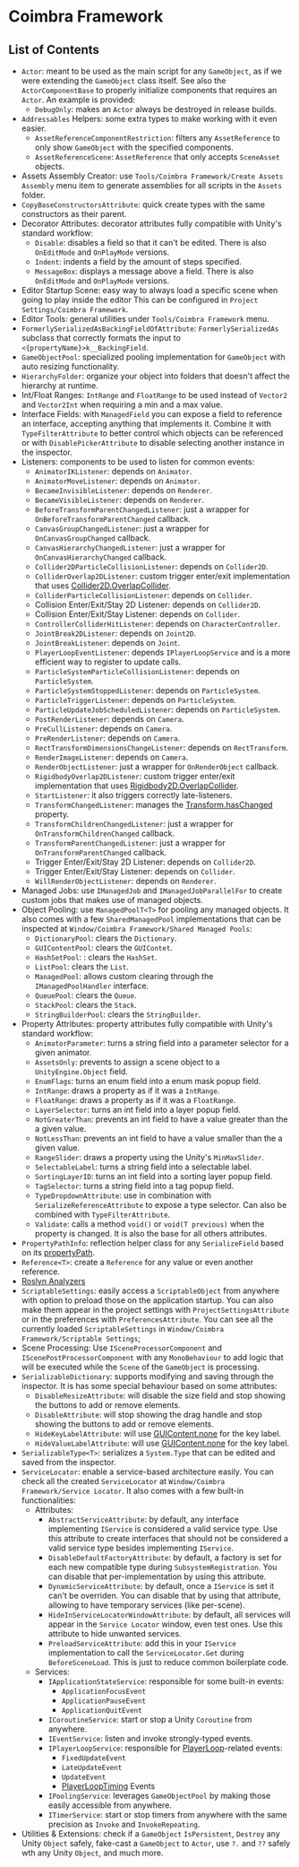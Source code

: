 ﻿# Coimbra Framework

## List of Contents

- `Actor`: meant to be used as the main script for any `GameObject`, as if we were extending the `GameObject` class itself. See also the `ActorComponentBase` to properly initialize components that requires an `Actor`. An example is provided:
    - `DebugOnly`: makes an `Actor` always be destroyed in release builds.
- `Addressables` Helpers: some extra types to make working with it even easier.
    - `AssetReferenceComponentRestriction`: filters any `AssetReference` to only show `GameObject` with the specified components.
    - `AssetReferenceScene`: `AssetReference` that only accepts `SceneAsset` objects.
- Assets Assembly Creator: use `Tools/Coimbra Framework/Create Assets Assembly` menu item to generate assemblies for all scripts in the `Assets` folder.
- `CopyBaseConstructorsAttribute`: quick create types with the same constructors as their parent.
- Decorator Attributes: decorator attributes fully compatible with Unity's standard workflow:
    - `Disable`: disables a field so that it can't be edited. There is also `OnEditMode` and `OnPlayMode` versions.
    - `Indent`: indents a field by the amount of steps specified.
    - `MessageBox`: displays a message above a field. There is also `OnEditMode` and `OnPlayMode` versions.
- Editor Startup Scene: easy way to always load a specific scene when going to play inside the editor This can be configured in `Project Settings/Coimbra Framework`.
- Editor Tools: general utilities under `Tools/Coimbra Framework` menu.
- `FormerlySerializedAsBackingFieldOfAttribute`: `FormerlySerializedAs` subclass that correctly formats the input to `<{propertyName}>k__BackingField`.
- `GameObjectPool`: specialized pooling implementation for `GameObject` with auto resizing functionality.
- `HierarchyFolder`: organize your object into folders that doesn't affect the hierarchy at runtime.
- Int/Float Ranges: `IntRange` and `FloatRange` to be used instead of `Vector2` and `Vector2Int` when requiring a min and a max value.
- Interface Fields: with `ManagedField` you can expose a field to reference an interface, accepting anything that implements it. Combine it with `TypeFilterAttribute` to better control which objects can be referenced or with `DisablePickerAttribute` to disable selecting another instance in the inspector.
- Listeners: components to be used to listen for common events:
    - `AnimatorIKListener`: depends on `Animator`.
    - `AnimatorMoveListener`: depends on `Animator`.
    - `BecameInvisibleListener`: depends on `Renderer`.
    - `BecameVisibleListener`: depends on `Renderer`.
    - `BeforeTransformParentChangedListener`: just a wrapper for `OnBeforeTransformParentChanged` callback.
    - `CanvasGroupChangedListener`: just a wrapper for `OnCanvasGroupChanged` callback.
    - `CanvasHierarchyChangedListener`: just a wrapper for `OnCanvasHierarchyChanged` callback.
    - `Collider2DParticleCollisionListener`: depends on `Collider2D`.
    - `ColliderOverlap2DListener`: custom trigger enter/exit implementation that uses [Collider2D.OverlapCollider](https://docs.unity3d.com/ScriptReference/Collider2D.OverlapCollider.html).
    - `ColliderParticleCollisionListener`: depends on `Collider`.
    - Collision Enter/Exit/Stay 2D Listener: depends on `Collider2D`.
    - Collision Enter/Exit/Stay Listener: depends on `Collider`.
    - `ControllerColliderHitListener`: depends on `CharacterController`.
    - `JointBreak2DListener`: depends on `Joint2D`.
    - `JointBreakListener`: depends on `Joint`.
    - `PlayerLoopEventListener`: depends `IPlayerLoopService` and is a more efficient way to register to update calls.
    - `ParticleSystemParticleCollisionListener`: depends on `ParticleSystem`.
    - `ParticleSystemStoppedListener`: depends on `ParticleSystem`.
    - `ParticleTriggerListener`: depends on `ParticleSystem`.
    - `ParticleUpdateJobScheduledListener`: depends on `ParticleSystem`.
    - `PostRenderListener`: depends on `Camera`.
    - `PreCullListener`: depends on `Camera`.
    - `PreRenderListener`: depends on `Camera`.
    - `RectTransformDimensionsChangeListener`: depends on `RectTransform`.
    - `RenderImageListener`: depends on `Camera`.
    - `RenderObjectListener`: just a wrapper for `OnRenderObject` callback.
    - `RigidbodyOverlap2DListener`: custom trigger enter/exit implementation that uses [Rigidbody2D.OverlapCollider](https://docs.unity3d.com/ScriptReference/Rigidbody2D.OverlapCollider.html).
    - `StartListener`: it also triggers correctly late-listeners.
    - `TransformChangedListener`: manages the [Transform.hasChanged](https://docs.unity3d.com/ScriptReference/Transform-hasChanged.html) property.
    - `TransformChildrenChangedListener`: just a wrapper for `OnTransformChildrenChanged` callback.
    - `TransformParentChangedListener`: just a wrapper for `OnTransformParentChanged` callback.
    - Trigger Enter/Exit/Stay 2D Listener: depends on `Collider2D`.
    - Trigger Enter/Exit/Stay Listener: depends on `Collider`.
    - `WillRenderObjectListener`: depends on `Renderer`.
- Managed Jobs: use `IManagedJob` and `IManagedJobParallelFor` to create custom jobs that makes use of managed objects.
- Object Pooling: use `ManagedPoolT<T>` for pooling any managed objects. It also comes with a few `SharedManagedPool` implementations that can be inspected at `Window/Coimbra Framework/Shared Managed Pools`:
    - `DictionaryPool`: clears the `Dictionary`.
    - `GUIContentPool`: clears the `GUIContet`.
    - `HashSetPool`: : clears the `HashSet`.
    - `ListPool`: clears the `List`.
    - `ManagedPool`: allows custom clearing through the `IManagedPoolHandler` interface.
    - `QueuePool`: clears the `Queue`.
    - `StackPool`: clears the `Stack`.
    - `StringBuilderPool`: clears the `StringBuilder`.
- Property Attributes: property attributes fully compatible with Unity's standard workflow:
    - `AnimatorParameter`: turns a string field into a parameter selector for a given animator.
    - `AssetsOnly`: prevents to assign a scene object to a `UnityEngine.Object` field.
    - `EnumFlags`: turns an enum field into a enum mask popup field.
    - `IntRange`: draws a property as if it was a `IntRange`.
    - `FloatRange`: draws a property as if it was a `FloatRange`.
    - `LayerSelector`: turns an int field into a layer popup field.
    - `NotGreaterThan`: prevents an int field to have a value greater than the a given value.
    - `NotLessThan`: prevents an int field to have a value smaller than the a given value.
    - `RangeSlider`: draws a property using the Unity's `MinMaxSlider`.
    - `SelectableLabel`: turns a string field into a selectable label.
    - `SortingLayerID`: turns an int field into a sorting layer popup field.
    - `TagSelector`: turns a string field into a tag popup field.
    - `TypeDropdownAttribute`: use in combination with `SerializeReferenceAttribute` to expose a type selector. Can also be combined with `TypeFilterAttribute`.
    - `Validate`: calls a method `void()` or `void(T previous)` when the property is changed. It is also the base for all others attributes.
- `PropertyPathInfo`: reflection helper class for any `SerializeField` based on its [propertyPath](https://docs.unity3d.com/ScriptReference/SerializedProperty-propertyPath.html).
- `Reference<T>`: create a `Reference` for any value or even another reference.
- [Roslyn Analyzers](RoslynAnalyzers.md)
- `ScriptableSettings`: easily access a `ScriptableObject` from anywhere with option to preload those on the application startup. You can also make them appear in the project settings with `ProjectSettingsAttribute` or in the preferences with `PreferencesAttribute`. You can see all the currently loaded `ScriptableSettings` in `Window/Coimbra Framework/Scriptable Settings`;
- Scene Processing: Use `ISceneProcessorComponent` and `IScenePostProcessorComponent` with any `MonoBehaviour` to add logic that will be executed while the `Scene` of the `GameObject` is processing.
- `SerializableDictionary`: supports modifying and saving through the inspector. It is has some special behaviour based on some attributes:
    - `DisableResizeAttribute`: will disable the size field and stop showing the buttons to add or remove elements.
    - `DisableAttribute`: will stop showing the drag handle and stop showing the buttons to add or remove elements.
    - `HideKeyLabelAttribute`: will use [GUIContent.none](https://docs.unity3d.com/ScriptReference/GUIContent-none.html) for the key label.
    - `HideValueLabelAttribute`: will use [GUIContent.none](https://docs.unity3d.com/ScriptReference/GUIContent-none.html) for the key label.
- `SerializableType<T>`: serializes a `System.Type` that can be edited and saved from the inspector.
- `ServiceLocator`: enable a service-based architecture easily. You can check all the created `ServiceLocator` at `Window/Coimbra Framework/Service Locator`. It also comes with a few built-in functionalities:
    - Attributes:
        - `AbstractServiceAttribute`: by default, any interface implementing `IService` is considered a valid service type. Use this attribute to create interfaces that should not be considered a valid service type besides implementing `IService`.
        - `DisableDefaultFactoryAttribute`: by default, a factory is set for each new compatible type during `SubsystemRegistration`. You can disable that per-implementation by using this attribute.
        - `DynamicServiceAttribute`: by default, once a `IService` is set it can't be overriden. You can disable that by using that attribute, allowing to have temporary services (like per-scene).
        - `HideInServiceLocatorWindowAttribute`: by default, all services will appear in the `Service Locator` window, even test ones. Use this attribute to hide unwanted services.
        - `PreloadServiceAttribute`: add this in your `IService` implementation to call the `ServiceLocator.Get` during `BeforeSceneLoad`. This is just to reduce common boilerplate code.
    - Services:
        - `IApplicationStateService`: responsible for some built-in events:
            - `ApplicationFocusEvent`
            - `ApplicationPauseEvent`
            - `ApplicationQuitEvent`
        - `ICoroutineService`: start or stop a Unity `Coroutine` from anywhere.
        - `IEventService`: listen and invoke strongly-typed events.
        - `IPlayerLoopService`: responsible for [PlayerLoop](https://docs.unity3d.com/ScriptReference/LowLevel.PlayerLoop.html)-related events:
            - `FixedUpdateEvent`
            - `LateUpdateEvent`
            - `UpdateEvent`
            - [PlayerLoopTiming](https://github.com/Cysharp/UniTask#playerloop) Events
        - `IPoolingService`: leverages `GameObjectPool` by making those easily accessible from anywhere.
        - `ITimerService`: start or stop timers from anywhere with the same precision as `Invoke` and `InvokeRepeating`.
- Utilities & Extensions: check if a `GameObject` `IsPersistent`, `Destroy` any Unity `Object` safely, fake-cast a `GameObject` to `Actor`, use `?.` and `??` safely wth any Unity `Object`, and much more.
